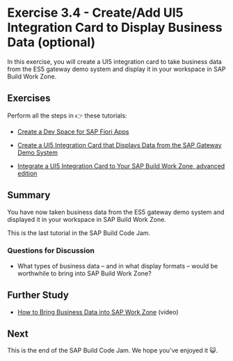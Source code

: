 # Exercise 3.4 - Create/Add UI5 Integration Card to Display Business Data (optional) 


In this exercise, you will create a UI5 integration card to take business data from the ES5 gateway demo system and display it in your workspace in SAP Build Work Zone.


## Exercises

Perform all the steps in 👉 these tutorials: 

- [Create a Dev Space for SAP Fiori Apps](https://developers.sap.com/tutorials/appstudio-devspace-fiori-create.html)

- [Create a UI5 Integration Card that Displays Data from the SAP Gateway Demo System](https://developers.sap.com/tutorials/appstudio-sapui5-integrationcard-create.html)

- [Integrate a UI5 Integration Card to Your SAP Build Work Zone, advanced edition](https://developers.sap.com/tutorials/workzone-enrich-5-integrate-card.html)


## Summary

You have now taken business data from the ES5 gateway demo system and displayed it in your workspace in SAP Build Work Zone.

This is the last tutorial in the SAP Build Code Jam.

### Questions for Discussion

- What types of business data – and in what display formats – would be worthwhile to bring into SAP Build Work Zone?
  
## Further Study

- [How to Bring Business Data into SAP Work Zone](https://www.youtube.com/watch?v=wapRJge70Mk) (video)

## Next

This is the end of the SAP Build Code Jam. We hope you've enjoyed it 😺.
